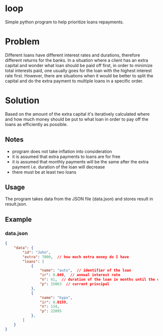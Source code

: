 # loop
Simple python program to help prioritize loans repayments.

# Problem

Different loans have different interest rates and durations, therefore different returns for the banks.
In a situation where a client has an extra capital and wonder what loan should be paid off first, in order to 
minimize total interests paid, one usually goes for the loan with the highest interest rate first. 
However, there are situations when it would be better to split the capital and do the extra payment to multiple loans 
in a specific order. 

# Solution
Based on the amount of the extra capital it's iteratively calculated where and how much money should be put to what loan in order to pay off the loans as efficiently as possible.

## Notes
 - program does not take inflation into consideration
 - it is assumed that extra payments to loans are for free
 - it is assumed that monthly payments will be the same after the extra payment i.e. duration of the loan will decrease
 - there must be at least two loans

## Usage

The program takes data from the JSON file (data.json) and stores result in result.json.

## Example
### data.json
```json
{
    "data": {
        "id": "John",
        "extra": 7000,  // how much extra money do I have
        "loans": [
            {
                "name": "auto",  // identifier of the loan
                "ir": 0.049,  // annual interest rate
                "n": 61,  // duration of the loan in months until the end
                "p": 15063  // current principal
            },
            {
                "name": "hypo",
                "ir": 0.0159,
                "n": 134,
                "p": 22095
            },
        ]
    }
}
```